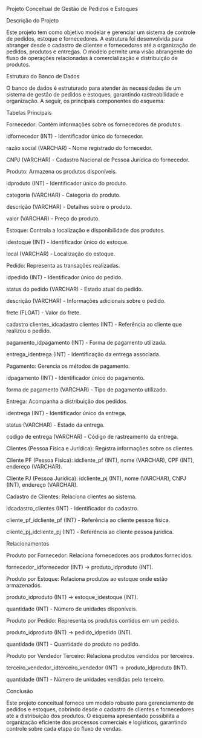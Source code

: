 Projeto Conceitual de Gestão de Pedidos e Estoques

Descrição do Projeto

Este projeto tem como objetivo modelar e gerenciar um sistema de controle de pedidos, estoque e fornecedores. A estrutura foi desenvolvida para abranger desde o cadastro de clientes e fornecedores até a organização de pedidos, produtos e entregas. O modelo permite uma visão abrangente do fluxo de operações relacionadas à comercialização e distribuição de produtos.

Estrutura do Banco de Dados

O banco de dados é estruturado para atender às necessidades de um sistema de gestão de pedidos e estoques, garantindo rastreabilidade e organização. A seguir, os principais componentes do esquema:

Tabelas Principais

Fornecedor: Contém informações sobre os fornecedores de produtos.

idfornecedor (INT) - Identificador único do fornecedor.

razão social (VARCHAR) - Nome registrado do fornecedor.

CNPJ (VARCHAR) - Cadastro Nacional de Pessoa Jurídica do fornecedor.

Produto: Armazena os produtos disponíveis.

idproduto (INT) - Identificador único do produto.

categoria (VARCHAR) - Categoria do produto.

descrição (VARCHAR) - Detalhes sobre o produto.

valor (VARCHAR) - Preço do produto.

Estoque: Controla a localização e disponibilidade dos produtos.

idestoque (INT) - Identificador único do estoque.

local (VARCHAR) - Localização do estoque.

Pedido: Representa as transações realizadas.

idpedido (INT) - Identificador único do pedido.

status do pedido (VARCHAR) - Estado atual do pedido.

descrição (VARCHAR) - Informações adicionais sobre o pedido.

frete (FLOAT) - Valor do frete.

cadastro clientes_idcadastro clientes (INT) - Referência ao cliente que realizou o pedido.

pagamento_idpagamento (INT) - Forma de pagamento utilizada.

entrega_identrega (INT) - Identificação da entrega associada.

Pagamento: Gerencia os métodos de pagamento.

idpagamento (INT) - Identificador único do pagamento.

forma de pagamento (VARCHAR) - Tipo de pagamento utilizado.

Entrega: Acompanha a distribuição dos pedidos.

identrega (INT) - Identificador único da entrega.

status (VARCHAR) - Estado da entrega.

codigo de entrega (VARCHAR) - Código de rastreamento da entrega.

Clientes (Pessoa Física e Jurídica): Registra informações sobre os clientes.

Cliente PF (Pessoa Física): idcliente_pf (INT), nome (VARCHAR), CPF (INT), endereço (VARCHAR).

Cliente PJ (Pessoa Jurídica): idcliente_pj (INT), nome (VARCHAR), CNPJ (INT), endereço (VARCHAR).

Cadastro de Clientes: Relaciona clientes ao sistema.

idcadastro_clientes (INT) - Identificador do cadastro.

cliente_pf_idcliente_pf (INT) - Referência ao cliente pessoa física.

cliente_pj_idcliente_pj (INT) - Referência ao cliente pessoa jurídica.

Relacionamentos

Produto por Fornecedor: Relaciona fornecedores aos produtos fornecidos.

fornecedor_idfornecedor (INT) → produto_idproduto (INT).

Produto por Estoque: Relaciona produtos ao estoque onde estão armazenados.

produto_idproduto (INT) → estoque_idestoque (INT).

quantidade (INT) - Número de unidades disponíveis.

Produto por Pedido: Representa os produtos contidos em um pedido.

produto_idproduto (INT) → pedido_idpedido (INT).

quantidade (INT) - Quantidade do produto no pedido.

Produto por Vendedor Terceiro: Relaciona produtos vendidos por terceiros.

terceiro_vendedor_idterceiro_vendedor (INT) → produto_idproduto (INT).

quantidade (INT) - Número de unidades vendidas pelo terceiro.

Conclusão

Este projeto conceitual fornece um modelo robusto para gerenciamento de pedidos e estoques, cobrindo desde o cadastro de clientes e fornecedores até a distribuição dos produtos. O esquema apresentado possibilita a organização eficiente dos processos comerciais e logísticos, garantindo controle sobre cada etapa do fluxo de vendas.


